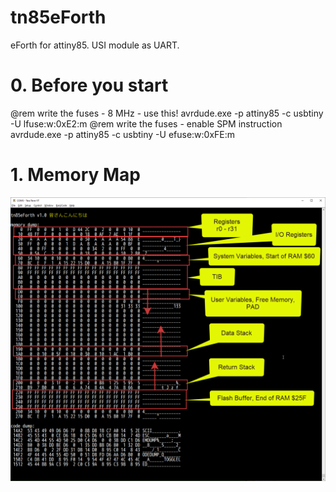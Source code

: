 # tn85eForth
eForth for attiny85. USI module as UART.

# 0. Before you start
@rem write the fuses - 8 MHz - use this!
avrdude.exe -p attiny85  -c usbtiny -U lfuse:w:0xE2:m
@rem write the fuses - enable SPM instruction
avrdude.exe -p attiny85  -c usbtiny -U efuse:w:0xFE:m


# 1. Memory Map
![map](media/tn85eForth_map.png)
